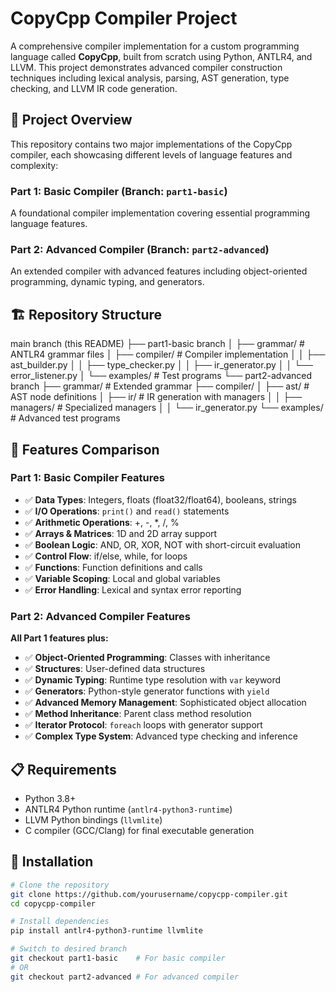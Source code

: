 # CopyCpp Compiler Project

A comprehensive compiler implementation for a custom programming language called **CopyCpp**, built from scratch using Python, ANTLR4, and LLVM. This project demonstrates advanced compiler construction techniques including lexical analysis, parsing, AST generation, type checking, and LLVM IR code generation.

## 🌟 Project Overview

This repository contains two major implementations of the CopyCpp compiler, each showcasing different levels of language features and complexity:

### Part 1: Basic Compiler (Branch: `part1-basic`)
A foundational compiler implementation covering essential programming language features.

### Part 2: Advanced Compiler (Branch: `part2-advanced`) 
An extended compiler with advanced features including object-oriented programming, dynamic typing, and generators.

## 🏗️ Repository Structure

main branch (this README)
├── part1-basic branch
│   ├── grammar/          # ANTLR4 grammar files
│   ├── compiler/         # Compiler implementation
│   │   ├── ast_builder.py
│   │   ├── type_checker.py
│   │   ├── ir_generator.py
│   │   └── error_listener.py
│   └── examples/         # Test programs
└── part2-advanced branch
├── grammar/          # Extended grammar
├── compiler/
│   ├── ast/          # AST node definitions
│   ├── ir/           # IR generation with managers
│   │   ├── managers/ # Specialized managers
│   │   └── ir_generator.py
└── examples/         # Advanced test programs


## 🚀 Features Comparison

### Part 1: Basic Compiler Features
- ✅ **Data Types**: Integers, floats (float32/float64), booleans, strings
- ✅ **I/O Operations**: `print()` and `read()` statements
- ✅ **Arithmetic Operations**: +, -, *, /, %
- ✅ **Arrays & Matrices**: 1D and 2D array support
- ✅ **Boolean Logic**: AND, OR, XOR, NOT with short-circuit evaluation
- ✅ **Control Flow**: if/else, while, for loops
- ✅ **Functions**: Function definitions and calls
- ✅ **Variable Scoping**: Local and global variables
- ✅ **Error Handling**: Lexical and syntax error reporting

### Part 2: Advanced Compiler Features
**All Part 1 features plus:**
- ✅ **Object-Oriented Programming**: Classes with inheritance
- ✅ **Structures**: User-defined data structures
- ✅ **Dynamic Typing**: Runtime type resolution with `var` keyword
- ✅ **Generators**: Python-style generator functions with `yield`
- ✅ **Advanced Memory Management**: Sophisticated object allocation
- ✅ **Method Inheritance**: Parent class method resolution
- ✅ **Iterator Protocol**: `foreach` loops with generator support
- ✅ **Complex Type System**: Advanced type checking and inference

## 📋 Requirements

- Python 3.8+
- ANTLR4 Python runtime (`antlr4-python3-runtime`)
- LLVM Python bindings (`llvmlite`)
- C compiler (GCC/Clang) for final executable generation

## 🔧 Installation

```bash
# Clone the repository
git clone https://github.com/yourusername/copycpp-compiler.git
cd copycpp-compiler

# Install dependencies
pip install antlr4-python3-runtime llvmlite

# Switch to desired branch
git checkout part1-basic    # For basic compiler
# OR
git checkout part2-advanced # For advanced compiler
```

